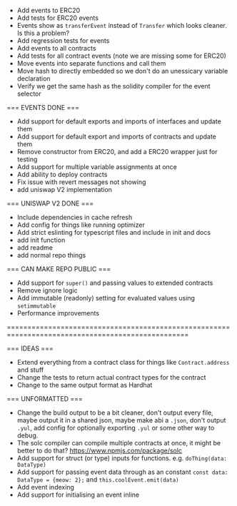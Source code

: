 - Add events to ERC20
- Add tests for ERC20 events
- Events show as `transferEvent` instead of `Transfer` which looks cleaner. Is this a problem?
- Add regression tests for events
- Add events to all contracts
- Add tests for all contract events (note we are missing some for ERC20)
- Move events into separate functions and call them
- Move hash to directly embedded so we don't do an unessicary variable declaration
- Verify we get the same hash as the solidity compiler for the event selector

=== EVENTS DONE ===

- Add support for default exports and imports of interfaces and update them
- Add support for default export and imports of contracts and update them
- Remove constructor from ERC20, and add a ERC20 wrapper just for testing
- Add support for multiple variable assignments at once
- Add ability to deploy contracts
- Fix issue with revert messages not showing
- add uniswap V2 implementation

=== UNISWAP V2 DONE ===

- Include dependencies in cache refresh
- Add config for things like running optimizer
- Add strict eslinting for typescript files and include in init and docs
- add init function
- add readme
- add normal repo things

=== CAN MAKE REPO PUBLIC ===

- Add support for `super()` and passing values to extended contracts
- Remove ignore logic
- Add immutable (readonly) setting for evaluated values using `setimmutable`
- Performance improvements

==================================================================================================

=== IDEAS ===

- Extend everything from a contract class for things like `Contract.address` and stuff
- Change the tests to return actual contract types for the contract
- Change to the same output format as Hardhat

=== UNFORMATTED ===

- Change the build output to be a bit cleaner, don't output every file, maybe output it in a shared json, maybe make abi a `.json`, don't output `.yul`, add config for optionally exporting `.yul` or some other way to debug.
- The solc compiler can compile multiple contracts at once, it might be better to do that? https://www.npmjs.com/package/solc
- Add support for struct (or type) inputs for functions. e.g. `doThing(data: DataType)`
- Add support for passing event data through as an constant `const data: DataType = {meow: 2};` and `this.coolEvent.emit(data)`
- Add event indexing
- Add support for initialising an event inline
